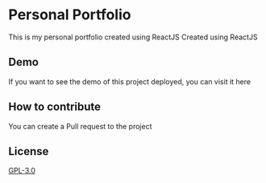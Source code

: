 # Personal Portfolio
This is my personal portfolio created using ReactJS
Created using ReactJS

## Demo
If you want to see the demo of this project deployed, you can visit it here

## How to contribute

You can create a Pull request to the project

## License

[GPL-3.0](https://github.com/Esteban-Ladino/portfolio/blob/master/LICENSE)